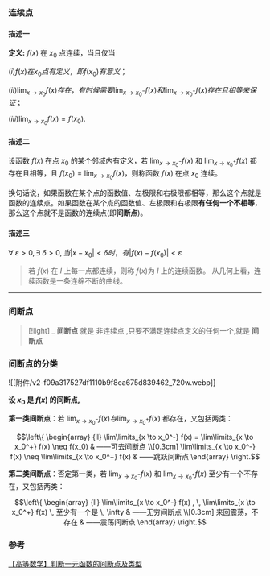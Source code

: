 



### **连续点**
#### 描述一

**定义:** $f(x)$ 在 $x_0$ 点连续，当且仅当

$(i) f(x) 在 x_0 点有定义，即 f(x_0) 有意义；$

$(ii) \lim_{x \to x_0} f(x) 存在，有时候需要 \lim_{x \to x_0^-} f(x) 和 \lim_{x \to x_0^+}f(x) 存在且相等来保证；$

$(iii) \lim_{x \to x_0} f(x) = f(x_0) .$

#### 描述二

设函数 $f(x)$ 在点 $x_0$ 的某个邻域内有定义，若 $\lim_{x \to x_0^-}f(x)$ 和 $\lim_{x \to x_0^+}f(x)$ 都存在且相等，且 $f(x_0) = \lim_{x \to x_0}f(x)$，则称函数 $f(x)$ 在点 $x_0$ 连续。

换句话说，如果函数在某个点的函数值、左极限和右极限都相等，那么这个点就是函数的连续点。如果函数在某个点的函数值、左极限和右极限**有任何一个不相等**，那么这个点就不是函数的连续点(即**间断点**)。

#### 描述三

$\forall~ \varepsilon > 0 , \exists~ \delta >0 , 当 |x - x_0| < \delta 时，有 |f(x) - f(x_0)| < \varepsilon$

> 若 $f(x)$ 在 $I$ 上每一点都连续，则称 $f(x)$为 $I$ 上的连续函数。
> 从几何上看，连续函数是一条连绵不断的曲线。


---

### **间断点**

> [!light] _
> **间断点** 就是 非连续点 ,只要不满足连续点定义的任何一个,就是 **间断点**
### 间断点的分类

![[附件/v2-f09a317527df1110b9f8ea675d839462_720w.webp]]

**设 $x_0$ 是 $f(x)$ 的间断点,**

**第一类间断点**：若 $\lim_{x \to x_0^-} f(x) 与 \lim_{x \to x_0^+} f(x)$ 都存在，又包括两类：

$$\left\{
 \begin{array} {ll} \lim\limits_{x \to x_0^-} f(x) = \lim\limits_{x \to
x_0^+} f(x) \neq f(x_0) & ——可去间断点 \\[0.3cm] \lim\limits_{x \to
x_0^-} f(x) \neq \lim\limits_{x \to x_0^+} f(x) & ——跳跃间断点
\end{array} \right.$$

**第二类间断点**：否定第一类，若 $\lim_{x \to x_0^-} f(x)$ 和 $\lim_{x \to x_0^+} f(x)$ 至少有一个不存在，又包括两类：

$$\left\{
 \begin{array} {ll} \lim\limits_{x \to x_0^-} f(x) , \, \lim\limits_{x
\to x_0^+} f(x) \, 至少有一个是 \, \infty & ——无穷间断点 \\[0.3cm] 来回震荡，不存在
& ——震荡间断点 \end{array} \right.$$

### 参考

[【高等数学】判断一元函数的间断点及类型](https://zhuanlan.zhihu.com/p/30120671)



